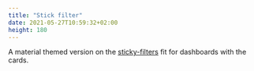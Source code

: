 ```yaml
---
title: "Stick filter"
date: 2021-05-27T10:59:32+02:00
height: 180
---
```


A material themed version on the [sticky-filters](/components/sticky-filters) fit for dashboards with the cards.
